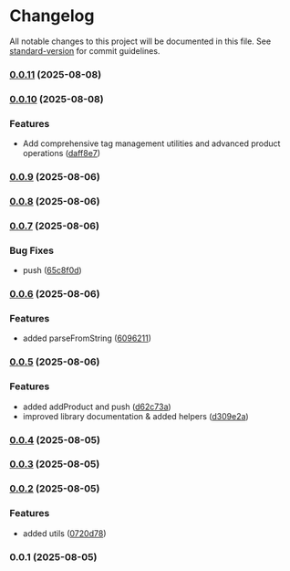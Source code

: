 # Changelog

All notable changes to this project will be documented in this file. See [standard-version](https://github.com/conventional-changelog/standard-version) for commit guidelines.

### [0.0.11](https://github.com/doeixd/parse-shopify-csv/compare/v0.0.10...v0.0.11) (2025-08-08)

### [0.0.10](https://github.com/doeixd/parse-shopify-csv/compare/v0.0.9...v0.0.10) (2025-08-08)


### Features

* Add comprehensive tag management utilities and advanced product operations ([daff8e7](https://github.com/doeixd/parse-shopify-csv/commit/daff8e79f3ef5afe12a9cf24496528af565b6809))

### [0.0.9](https://github.com/doeixd/parse-shopify-csv/compare/v0.0.8...v0.0.9) (2025-08-06)

### [0.0.8](https://github.com/doeixd/parse-shopify-csv/compare/v0.0.7...v0.0.8) (2025-08-06)

### [0.0.7](https://github.com/doeixd/parse-shopify-csv/compare/v0.0.6...v0.0.7) (2025-08-06)


### Bug Fixes

* push ([65c8f0d](https://github.com/doeixd/parse-shopify-csv/commit/65c8f0d5c4db368ab860791697de1cac52fb551a))

### [0.0.6](https://github.com/doeixd/parse-shopify-csv/compare/v0.0.5...v0.0.6) (2025-08-06)


### Features

* added parseFromString ([6096211](https://github.com/doeixd/parse-shopify-csv/commit/6096211619f755c0e759bd9dbd43ccfc8ac3ec36))

### [0.0.5](https://github.com/doeixd/parse-shopify-csv/compare/v0.0.4...v0.0.5) (2025-08-06)


### Features

* added addProduct and push ([d62c73a](https://github.com/doeixd/parse-shopify-csv/commit/d62c73a37cfd4e6c8d2288a11cc8980adb43237b))
* improved library documentation & added helpers ([d309e2a](https://github.com/doeixd/parse-shopify-csv/commit/d309e2a75ca6090a8769f2577bee976edc598ee5))

### [0.0.4](https://github.com/doeixd/parse-shopify-csv/compare/v0.0.3...v0.0.4) (2025-08-05)

### [0.0.3](https://github.com/doeixd/parse-shopify-csv/compare/v0.0.2...v0.0.3) (2025-08-05)

### [0.0.2](https://github.com/doeixd/parse-shopify-csv/compare/v0.0.1...v0.0.2) (2025-08-05)


### Features

* added utils ([0720d78](https://github.com/doeixd/parse-shopify-csv/commit/0720d78942a9b10d6ee8978c8f54b87f4d3117b7))

### 0.0.1 (2025-08-05)
